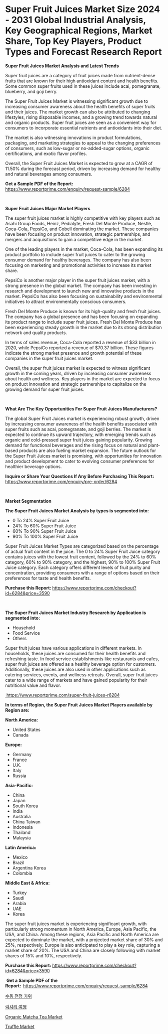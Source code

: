 <p><h1>Super Fruit Juices Market Size 2024 - 2031 Global Industrial Analysis, Key Geographical Regions, Market Share, Top Key Players, Product Types and Forecast Research Report</h1></p><p><strong>Super Fruit Juices Market Analysis and Latest Trends</strong></p>
<p><p>Super fruit juices are a category of fruit juices made from nutrient-dense fruits that are known for their high antioxidant content and health benefits. Some common super fruits used in these juices include acai, pomegranate, blueberry, and goji berry.</p><p>The Super Fruit Juices Market is witnessing significant growth due to increasing consumer awareness about the health benefits of super fruits and their juices. The market growth can also be attributed to changing lifestyles, rising disposable incomes, and a growing trend towards natural and organic products. Super fruit juices are seen as a convenient way for consumers to incorporate essential nutrients and antioxidants into their diet.</p><p>The market is also witnessing innovations in product formulations, packaging, and marketing strategies to appeal to the changing preferences of consumers, such as low-sugar or no-added-sugar options, organic certifications, and exotic flavor profiles.</p><p>Overall, the Super Fruit Juices Market is expected to grow at a CAGR of 11.50% during the forecast period, driven by increasing demand for healthy and natural beverages among consumers.</p></p>
<p><strong>Get a Sample PDF of the Report:&nbsp;</strong> <a href="https://www.reportprime.com/enquiry/request-sample/6284">https://www.reportprime.com/enquiry/request-sample/6284</a></p>
<p>&nbsp;</p>
<p><strong>Super Fruit Juices Major Market Players</strong></p>
<p><p>The super fruit juices market is highly competitive with key players such as Asahi Group Foods, Heinz, Pedialyte, Fresh Del Monte Produce, Nestlé, Coca-Cola, PepsiCo, and Cobell dominating the market. These companies have been focusing on product innovation, strategic partnerships, and mergers and acquisitions to gain a competitive edge in the market.</p><p>One of the leading players in the market, Coca-Cola, has been expanding its product portfolio to include super fruit juices to cater to the growing consumer demand for healthy beverages. The company has also been focusing on marketing and promotional activities to increase its market share.</p><p>PepsiCo is another major player in the super fruit juices market, with a strong presence in the global market. The company has been investing in research and development to launch new and innovative products in the market. PepsiCo has also been focusing on sustainability and environmental initiatives to attract environmentally conscious consumers.</p><p>Fresh Del Monte Produce is known for its high-quality and fresh fruit juices. The company has a global presence and has been focusing on expanding its product range to include super fruit juices. Fresh Del Monte Produce has been experiencing steady growth in the market due to its strong distribution network and quality products.</p><p>In terms of sales revenue, Coca-Cola reported a revenue of $33 billion in 2020, while PepsiCo reported a revenue of $70.37 billion. These figures indicate the strong market presence and growth potential of these companies in the super fruit juices market.</p><p>Overall, the super fruit juices market is expected to witness significant growth in the coming years, driven by increasing consumer awareness about health and wellness. Key players in the market are expected to focus on product innovation and strategic partnerships to capitalize on the growing demand for super fruit juices.</p></p>
<p>&nbsp;</p>
<p><strong>What Are The Key Opportunities For Super Fruit Juices Manufacturers?</strong></p>
<p><p>The global Super Fruit Juices market is experiencing robust growth, driven by increasing consumer awareness of the health benefits associated with super fruits such as acai, pomegranate, and goji berries. The market is expected to continue its upward trajectory, with emerging trends such as organic and cold-pressed super fruit juices gaining popularity. Growing demand for functional beverages and the rising focus on natural and plant-based products are also fueling market expansion. The future outlook for the Super Fruit Juices market is promising, with opportunities for innovation and product development to cater to evolving consumer preferences for healthier beverage options.</p></p>
<p><strong>Inquire or Share Your Questions If Any Before Purchasing This Report:</strong> <a href="https://www.reportprime.com/enquiry/pre-order/6284">https://www.reportprime.com/enquiry/pre-order/6284</a></p>
<p>&nbsp;</p>
<p><strong>Market Segmentation</strong></p>
<p><strong>The Super Fruit Juices Market Analysis by types is segmented into:</strong></p>
<p><ul><li>0 To 24% Super Fruit Juice</li><li>24% To 60% Super Fruit Juice</li><li>60% To 90% Super Fruit Juice</li><li>90% To 100% Super Fruit Juice</li></ul></p>
<p><p>Super Fruit Juices Market Types are categorized based on the percentage of actual fruit content in the juice. The 0 to 24% Super Fruit Juice category contains juices with the lowest fruit content, followed by the 24% to 60% category, 60% to 90% category, and the highest, 90% to 100% Super Fruit Juice category. Each category offers different levels of fruit purity and concentration, providing consumers with a range of options based on their preferences for taste and health benefits.</p></p>
<p><strong>Purchase this Report:&nbsp;</strong><a href="https://www.reportprime.com/checkout?id=6284&price=3590">https://www.reportprime.com/checkout?id=6284&price=3590</a></p>
<p>&nbsp;</p>
<p><strong>The Super Fruit Juices Market Industry Research by Application is segmented into:</strong></p>
<p><ul><li>Household</li><li>Food Service</li><li>Others</li></ul></p>
<p><p>Super fruit juices have various applications in different markets. In households, these juices are consumed for their health benefits and refreshing taste. In food service establishments like restaurants and cafes, super fruit juices are offered as a healthy beverage option for customers. Additionally, these juices are also used in other applications such as catering services, events, and wellness retreats. Overall, super fruit juices cater to a wide range of markets and have gained popularity for their nutritional value and flavor.</p></p>
<p><a href="https://www.reportprime.com/super-fruit-juices-r6284">&nbsp;https://www.reportprime.com/super-fruit-juices-r6284</a></p>
<p><strong>In terms of Region, the Super Fruit Juices Market Players available by Region are:</strong></p>
<p>
    <p> <strong> North America: </strong>
        <ul>
            <li>United States</li>
            <li>Canada</li>
        </ul>
        </p> 
    <p> <strong> Europe: </strong>
        <ul>
            <li>Germany</li>
            <li>France</li>
            <li>U.K.</li>
            <li>Italy</li>
            <li>Russia</li>
        </ul>
        </p> 
    <p> <strong> Asia-Pacific: </strong>
        <ul>
            <li>China</li>
            <li>Japan</li>
            <li>South Korea</li>
            <li>India</li>
            <li>Australia</li>
            <li>China Taiwan</li>
            <li>Indonesia</li>
            <li>Thailand</li>
            <li>Malaysia</li>
        </ul>
        </p> 
    <p> <strong> Latin America: </strong>
        <ul>
            <li>Mexico</li>
            <li>Brazil</li>
            <li>Argentina Korea</li>
            <li>Colombia</li>
        </ul>
        </p> 
    <p> <strong> Middle East & Africa: </strong>
        <ul>
            <li>Turkey</li>
            <li>Saudi</li>
            <li>Arabia</li>
            <li>UAE</li>
            <li>Korea</li>
        </ul>
    </p>
    </p>
<p><p>The super fruit juices market is experiencing significant growth, with particularly strong momentum in North America, Europe, Asia Pacific, the USA, and China. Among these regions, Asia Pacific and North America are expected to dominate the market, with a projected market share of 30% and 25%, respectively. Europe is also anticipated to play a key role, capturing a market share of 20%. The USA and China are closely following with market shares of 15% and 10%, respectively.</p></p>
<p><strong>Purchase this Report: </strong><a href="https://www.reportprime.com/checkout?id=6284&price=3590">https://www.reportprime.com/checkout?id=6284&price=3590</a></p>
<p>&nbsp;<strong>Get a Sample PDF of the Report:&nbsp;&nbsp;</strong><a href="https://www.reportprime.com/enquiry/request-sample/6284">https://www.reportprime.com/enquiry/request-sample/6284</a></p>
<p><strong></strong></p>
<p><p><a href="https://github.com/sammyUltyylrich9067856/Market-Research-Report-List-1/blob/main/134554117074.md">수동 전정 가위</a></p><p><a href="https://github.com/Elenrrera7685/Market-Research-Report-List-1/blob/main/955955117073.md">럭셔리 여행</a></p><p><a href="https://github.com/GroverBarry/Market-Research-Report-List-4/blob/main/organic-matcha-tea-market.md">Organic Matcha Tea Market</a></p><p><a href="https://github.com/lylyparadise/Market-Research-Report-List-2/blob/main/truffle-market.md">Truffle Market</a></p></p>